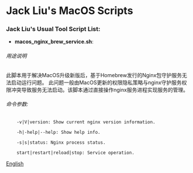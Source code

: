 # Jack Liu's MacOS Scripts

### Jack Liu's Usual Tool Script List:

* **macos_nginx_brew_service.sh**: 

###### 用途说明
此脚本用于解决MacOS升级新版后，基于Homebrew发行的Nginx包守护服务无法启动运行问题。
此问题一般由MacOS更新的权限隐私策略与nginx守护服务权限冲突导致服务无法启动。该脚本通过直接操作nginx服务进程实现服务的管理。

###### 命令参数:
```
    -v|V|version: Show current nginx version information.
    
    -h|-help|--help: Show help info.
    
    -s|s|status: Nginx process status.
    
    start|restart|reload|stop: Service operation.
```

 [English](README.md)